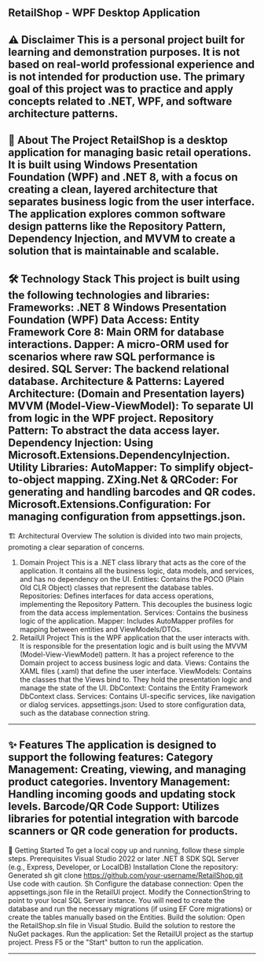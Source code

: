 RetailShop - WPF Desktop Application
------------------------------------------------------------------------------
⚠️ Disclaimer
This is a personal project built for learning and demonstration purposes. It is not based on real-world professional experience and is not intended for production use. The primary goal of this project was to practice and apply concepts related to .NET, WPF, and software architecture patterns.
------------------------------------------------------------------------------
📖 About The Project
RetailShop is a desktop application for managing basic retail operations. It is built using Windows Presentation Foundation (WPF) and .NET 8, with a focus on creating a clean, layered architecture that separates business logic from the user interface.
The application explores common software design patterns like the Repository Pattern, Dependency Injection, and MVVM to create a solution that is maintainable and scalable.
------------------------------------------------------------------------------
🛠️ Technology Stack
This project is built using the following technologies and libraries:
Frameworks:
.NET 8
Windows Presentation Foundation (WPF)
Data Access:
Entity Framework Core 8: Main ORM for database interactions.
Dapper: A micro-ORM used for scenarios where raw SQL performance is desired.
SQL Server: The backend relational database.
Architecture & Patterns:
Layered Architecture: (Domain and Presentation layers)
MVVM (Model-View-ViewModel): To separate UI from logic in the WPF project.
Repository Pattern: To abstract the data access layer.
Dependency Injection: Using Microsoft.Extensions.DependencyInjection.
Utility Libraries:
AutoMapper: To simplify object-to-object mapping.
ZXing.Net & QRCoder: For generating and handling barcodes and QR codes.
Microsoft.Extensions.Configuration: For managing configuration from appsettings.json.
------------------------------------------------------------------------------
🏗️ Architectural Overview
The solution is divided into two main projects, promoting a clear separation of concerns.
1. Domain Project
This is a .NET class library that acts as the core of the application. It contains all the business logic, data models, and services, and has no dependency on the UI.
Entities: Contains the POCO (Plain Old CLR Object) classes that represent the database tables.
Repositories: Defines interfaces for data access operations, implementing the Repository Pattern. This decouples the business logic from the data access implementation.
Services: Contains the business logic of the application.
Mapper: Includes AutoMapper profiles for mapping between entities and ViewModels/DTOs.
2. RetailUI Project
This is the WPF application that the user interacts with. It is responsible for the presentation logic and is built using the MVVM (Model-View-ViewModel) pattern.
It has a project reference to the Domain project to access business logic and data.
Views: Contains the XAML files (.xaml) that define the user interface.
ViewModels: Contains the classes that the Views bind to. They hold the presentation logic and manage the state of the UI.
DbContext: Contains the Entity Framework DbContext class.
Services: Contains UI-specific services, like navigation or dialog services.
appsettings.json: Used to store configuration data, such as the database connection string.
------------------------------------------------------------------------------
✨ Features
The application is designed to support the following features:
Category Management: Creating, viewing, and managing product categories.
Inventory Management: Handling incoming goods and updating stock levels.
Barcode/QR Code Support: Utilizes libraries for potential integration with barcode scanners or QR code generation for products.
------------------------------------------------------------------------------
🚀 Getting Started
To get a local copy up and running, follow these simple steps.
Prerequisites
Visual Studio 2022 or later
.NET 8 SDK
SQL Server (e.g., Express, Developer, or LocalDB)
Installation
Clone the repository:
Generated sh
git clone https://github.com/your-username/RetailShop.git
Use code with caution.
Sh
Configure the database connection:
Open the appsettings.json file in the RetailUI project.
Modify the ConnectionString to point to your local SQL Server instance.
You will need to create the database and run the necessary migrations (if using EF Core migrations) or create the tables manually based on the Entities.
Build the solution:
Open the RetailShop.sln file in Visual Studio.
Build the solution to restore the NuGet packages.
Run the application:
Set the RetailUI project as the startup project.
Press F5 or the "Start" button to run the application.

--------------------------------------------------------------------------------


